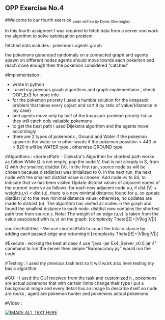 ## OPP Exercise No.4

#Welcome to our fourth exersice
<sub>code written by Denis Chernoglaz<sub>

In this fourth assigment I was required to fetch data from a server
and work my algorithm to solve optimization problem

fetched data includes :
  pokemons
  agents
  graph
  
the pokemons generated randomaly on a connected graph and agents spawn on different nodes
agents should move towrds each pokemon and reach close enough then the pokemon considered "catched"


#Implementation :
  - wrote in python
  - I used my previous graph algorithms and graph implementaion , check OOP_Ex3 for more info
  - for the pokemon priorety I used a humble solution for the knapsack problem that takes every object
    and sort it by ratio of value/(distance in my case)
  - and agents move only by half of the knapsack problem priority list so they will catch only valuable pokemons
  - to get the best path I used Dijekstra algorithm and the agents move accordingly
  - there are 2 types of pokemons , Ground and Water if the pokemon spawn in the water or in other words
    if the pokemon possition  > 440 or  > 820 it will be WATER type , otherwise GROUND type
  
  
  
#Algorithms :
  shortestPath - Dijekstra's Algorithm for shortest path works as follow While Q is not empty, pop the node V, 
                 that is not already in S, from Q with the smallest distdist (V). In the first run, source node ss will be chosen because distdist(ss) 
                 was initialized to 0. In the next run, the next node with the smallest distdist value is chosen. Add node vv to SS, to indicate
                 that vv has been visited Update distdist values of adjacent nodes of the current node vv as follows: for each new adjacent node uu, 
                 if dist (V) + weight(u,v) < dist (u), there is a new minimal distance found for u, so update distdist (u) to the new minimal distance value;
                 otherwise, no updates are made to distdist (u). The algorithm has visited all nodes in the graph and found the smallest distance to each node. 
                 distdist now contains the shortest path tree from source s. Note: The weight of an edge (u,v) is taken from the value associated with (u,v) on the graph.
                 [complexity Theta(|E|+|V|log|V|)]

shortestPathDist - We use shortestPath to count the total distance by adding each passed edge and returning it [complexity Theta(|E|+|V|log|V|)]


                                                 
                                                 

#Execute :
  working the best at case 4 use  "java -jar Ex4_Server_v0.0.jar 4"  command to run the server then simple "Bureaucracy.py" would run the code

                                                 
                                                 
#Testing :
  I used my previous task test so it will work also here testing my basic algorithm

                                                 
                                                 
#GUI :
  I used the GUI received from the task and customized it , pokemons are actual pokemons that with certain limits change their type
  I put a background image and every detail has an image to describe itself so node are rocks , agent are pokemon hunter and pokemons actual pokemons
  
  
#Video :


  [![IMAGE ALT TEXT HERE](https://img.youtube.com/vi/v=m0kUNn003rs/0.jpg)](https://www.youtube.com/watch?v=v=m0kUNn003rs)
  



